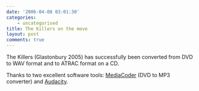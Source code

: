 ```yaml
---
date: '2006-04-08 03:01:30'
categories:
    - uncategorised
title: The Killers on the move
layout: post
comments: true
---
```

The Killers (Glastonbury 2005) has successfully been converted from DVD
to WAV format and to ATRAC format on a CD.

Thanks to two excellent software tools:
[MediaCoder](http://www.rarewares.org/mediacoder/) (DVD to MP3
converter) and [Audacity](http://audacity.sourceforge.net/).
